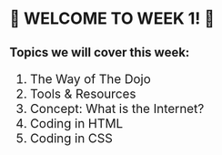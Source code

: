 # :tada: WELCOME TO WEEK 1! :tada:
## Topics we will cover this week:
<ol style="font-size: 16pt">
<li>The Way of The Dojo</li>
<li>Tools & Resources</li>
<li>Concept: What is the Internet?</li>
<li>Coding in HTML</li>
<li>Coding in CSS</li>
</ol>